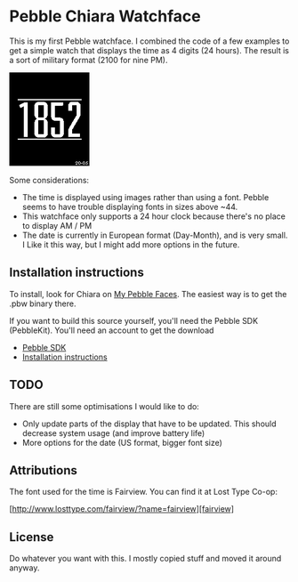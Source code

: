 # Pebble Chiara Watchface #

This is my first Pebble watchface. I combined the code of a few examples to get a simple watch that displays the time as 4 digits (24 hours). The result is a sort of military format (2100 for nine PM).

![A Mockup of the Chiara Pebble Watchface](/Chiara.png "Chiara")

Some considerations:

* The time is displayed using images rather than using a font. Pebble seems to have trouble displaying fonts in sizes above ~44.
* This watchface only supports a 24 hour clock because there's no place to display AM / PM
* The date is currently in European format (Day-Month), and is very small. I Like it this way, but I might add more options in the future.





## Installation instructions

To install, look for Chiara on [My Pebble Faces][mpf]. The easiest way is to get the .pbw binary there.

If you want to build this source yourself, you'll need the Pebble SDK (PebbleKit). You'll need an account to get the download

* [Pebble SDK][sdk]
* [Installation instructions][sdkinstructions]


[mpf]: http://www.mypebblefaces.com
[sdk]: https://account.getpebble.com/sdk_releases
[sdkinstructions]: http://developer.getpebble.com/1/01_GetStarted/index




## TODO

There are still some optimisations I would like to do:

* Only update parts of the display that have to be updated. This should decrease system usage (and improve battery life)
* More options for the date (US format, bigger font size)

## Attributions

The font used for the time is Fairview. You can find it at Lost Type Co-op:

[http://www.losttype.com/fairview/?name=fairview][fairview]

[fairview]: http://www.losttype.com/fairview/?name=fairview

## License

Do whatever you want with this. I mostly copied stuff and moved it around anyway.